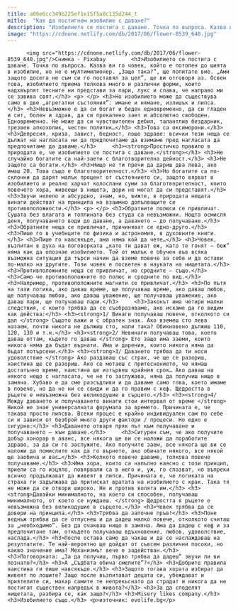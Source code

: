 ```yaml
---
title: a06e6cc349b225ef1e15f5a8c135d244_t
mitle:  "Как да постигнем изобилие с даване?"
description: "Изобилието се постига с даване. Точка по въпроса. Казва ви го човек, който е потопен до шията в изобилие, но не е мултимилионер. „Защо така?”, ще попитате вие. „Ами защото досега не съм си го поставял за цел”, ще ви отговоря аз. Освен това, изобилието приема толкова много и различни форми, които надхвърлят тесните ни …"
image: "https://cdnone.netlify.com/db/2017/06/flower-8539_640.jpg"
---
```


          <img src="https://cdnone.netlify.com/db/2017/06/flower-8539_640.jpg"/>Снимка - Pixabay        <h3>Изобилието се постига с даване. Точка по въпроса. Казва ви го човек, който е потопен до шията в изобилие, но не е мултимилионер. „Защо така?”, ще попитате вие. „Ами защото досега не съм си го поставял за цел”, ще ви отговоря аз. Освен това, изобилието приема толкова много и различни форми, които надхвърлят тесните ни представи за пари, лукс и слава, че направо ми се завива свят.</h3> <p> </p> <h3>Но изобилието може да съществува само в две „агрегатни състояния”: имане и нямане, излишък и липса.</h3> <h3>Невъзможно е да си богат и беден едновременно, да си гладен и сит, болен и здрав, да си прекалено зает и абсолютно свободен. Едновременно. Не може да си чувствителен дебил, талантлив бездарник, трезвен алкохолик, честен политик…</h3> <h3>Това са оксиморони.</h3> <h3>Депресия, криза, завист, бедност, лошо здраве: всички тези неща се дължат на нагласата ни да предпочитаме да взимаме пред нагласата да предпочитаме да даваме.</h3>     <h3><strong>Простичко правило в природата е, че изобилието се постига с даване.</strong></h3> <h3>Не случайно богатите са най-заети с благотворителна дейност.</h3> <h3>Не защото са богати.</h3> <h3>Нищо не ти пречи да дариш два лева, ако имаш 20. Това също е благотворителност.</h3> <h3>Но богатите са по-склонни да дарят малък процент от състоянието си, защото вярват в изобилието и реално харчат колослани суми за благотворителност, които повечето хора, живеещи в нищета, дори не могат да си представят.</h3> <h3>Звучи нелепо и абсурдно, знам, но, вижте, в природата нещата винаги действат на принципа на взаимно допълващите се противоположности.</h3> <p> </p> <h3>Обратните полюси се привличат. Сушата без влагата и топлината без студа са невъзможни. Нощта осмисля деня, получаването води до даване, а даването – до получаване.</h3>     <h3>Обратните неща се привличат, причиняват се едно-друго.</h3> <h3>Пише го в учебнците по физика и астрономия, в духовните книги.</h3> <h3>Пише го навсякъде, ама няма кой да чете…</h3> <h3>Човек, възпитан в духа на поговорката „като ти дават еж, като те гонят – беж” няма как да опознае изобилието. Той от малък е обучен във всяка възможна ситуация да търси начин да вземе повече за себе и да остави по-малко на другите. Този човек е посветен в науката на нищетата.</h3> <h3>Противположните неща се привличат, но сродните – също.</h3> <h3>Само че противоположните по полюс и сродните по вид.</h3> <h3>Например, противоположните магнити се привличат.</h3> <h3>По пътя на тази логика, ако даваш време, ще получаваш време, ако даваш любов, ще получаваш любов, ако даваш уважение, ще получаваш уважение, ако даваш пари, ще получаваш пари.</h3>     <h3>Законът има четири малки следствия, с които трябва да се съобразяваме, ако искаме да го видим как действа:</h3> <h3><strong>1/ Винаги получаваш повече, отколкото си дал </strong> Същото важи и с обратен знак. Ако вземеш сто лева назаем, почти никога не дължиш сто, нали така? Обикновено дължиш 110, 120, 130 и т.н.</h3> <h3><strong>2/ Невинаги получаваш това, което даваш оттам, където го даваш </strong> Ето защо има заеми, които никога няма да бъдат върнати. Има и дарения, които никога няма да бъдат потърсени.</h3> <h3><strong>3/ Даването трябва да ти носи удоволствие </strong> Ако раздаваш със страх, че ще се разориш, наистина ще се разориш. Ако се мотаеш с притеснението, че нямаш достатъчно време, наистина ще изтървеш крайния срок… Ако даваш на някого нещо с нагласата, че не го заслужава, няма да получиш нищо в замяна. Хубаво е да сме разсъдливи и да даваме само това, което имаме в повече, но да не ни се свиди и да го правим с кеф. Щедростта в ръцете е невъзможна без великодушие в сърцето.</h3> <h3><strong>4/ Между даването и получаването винаги стои интервал от време </strong> Никой не знае универсалната форумала за времето. Причината е, че такава просто липсва. Всеки процес е крайно индивидуален сам по себе си и зависи от безброй много други фактори / процеси. Но едно е сигурно:</h3> <h3>Даването отваря пряк път към получаване и получаването – към даване.</h3>     <h3>Сигурен съм, че ако получите добър хонорар в аванс, все някога ще ви се наложи да поработите здраво, за да си го заслужите. Ако получите заем, все някога ще ви се наложи да помислите как да го върнете, ако обичате някого, все някой ще заобича и вас…</h3> <h3>Колкото повече даваме, толкова повече получаваме.</h3> <h3>Има хора, които са напълно наясно с този принцип, приели са го изцяло, повярвали са в него и, уж, го спазват, но въпреки всичко продължават да живеят в липси. Причината е, че логиката на страха ги задължава да притискат вратата на изобилието с крак. Така тя не може да се отвори широко. Не и против волята им.</h3> <h3><strong>Давайки минималното, на което си способен, получаваш минималното, от което се нуждаеш. </strong> Щедростта в ръцете е невъзможна без великодушие в сърцето.</h3> <h3>Човек трябва да се довери на принципа.</h3> <h3>Трябва да започне пръв!</h3> <h3>Поне веднъж трябва да се отпуснеш и да дадеш малко повече, отколкото считаш за „необходимо”. Без да очакваш нищо в замяна. Ама да дадеш с кеф и за предпочитане там, откъдето получаваш вдъхновение, любов, удоволствие, наслада.</h3> <h3>После остава само да чакаш и да се наслаждаваш на резултатите. Те най-вероятно ще дойдат от съвсем различни посоки, но какво значение има? Механизмът вече е задействан.</h3> <h3>Поговорката: „За да получиш, първо трябва да дадеш” звучи ли ви познато?</h3> <h3>А „Съдбата обича смелите”?</h3> <h3>Добрите правила наистина ги пише навсякъде.</h3> <h3>Защото тогава хората избират да живеят по лошите? Защо после възпитават децата си, убеждават и приятелите си, макар самите те непрекъснато да страдат и никога да не постигат съществен напредък в живота?</h3> <h3>За да споделят нищетата, разбира се, как защо?</h3> <h3>Misery likes company.</h3> <h3>Изобилието също.</h3> <p>източник: evolife.bg</p>        